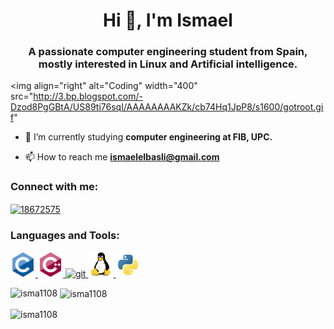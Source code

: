 <h1 align="center">Hi 👋, I'm Ismael</h1>
<h3 align="center">A passionate computer engineering student from Spain, mostly interested in Linux and Artificial intelligence.</h3>

<img align="right" alt="Coding" width="400" src="http://3.bp.blogspot.com/-Dzod8PgGBtA/US89ti76sqI/AAAAAAAAKZk/cb74Hq1JpP8/s1600/gotroot.gif"

- 🌱 I’m currently studying **computer engineering at FIB, UPC.**

- 📫 How to reach me **ismaelelbasli@gmail.com**

<h3 align="left">Connect with me:</h3>
<p align="left">
<a href="https://stackoverflow.com/users/18672575" target="blank"><img align="center" src="https://raw.githubusercontent.com/rahuldkjain/github-profile-readme-generator/master/src/images/icons/Social/stack-overflow.svg" alt="18672575" height="30" width="40" /></a>
</p>

<h3 align="left">Languages and Tools:</h3>
<p align="left"> <a href="https://www.cprogramming.com/" target="_blank" rel="noreferrer"> <img src="https://raw.githubusercontent.com/devicons/devicon/master/icons/c/c-original.svg" alt="c" width="40" height="40"/> </a> <a href="https://www.w3schools.com/cpp/" target="_blank" rel="noreferrer"> <img src="https://raw.githubusercontent.com/devicons/devicon/master/icons/cplusplus/cplusplus-original.svg" alt="cplusplus" width="40" height="40"/> </a> <a href="https://git-scm.com/" target="_blank" rel="noreferrer"> <img src="https://www.vectorlogo.zone/logos/git-scm/git-scm-icon.svg" alt="git" width="40" height="40"/> </a> <a href="https://www.linux.org/" target="_blank" rel="noreferrer"> <img src="https://raw.githubusercontent.com/devicons/devicon/master/icons/linux/linux-original.svg" alt="linux" width="40" height="40"/> </a> <a href="https://www.python.org" target="_blank" rel="noreferrer"> <img src="https://raw.githubusercontent.com/devicons/devicon/master/icons/python/python-original.svg" alt="python" width="40" height="40"/> </a> </p>

<p><img align="left" src="https://github-readme-stats.vercel.app/api/top-langs?username=isma1108&show_icons=true&locale=en&layout=compact" alt="isma1108" /></p>

<p>&nbsp;<img align="center" src="https://github-readme-stats.vercel.app/api?username=isma1108&show_icons=true&locale=en" alt="isma1108" /></p>

<p><img align="center" src="https://github-readme-streak-stats.herokuapp.com/?user=isma1108&" alt="isma1108" /></p>
